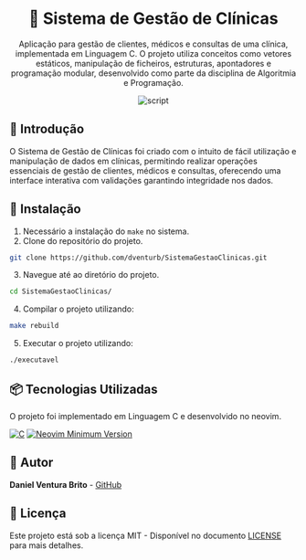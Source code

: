  <h1 align="center"> 🏥 Sistema de Gestão de Clínicas</h1>
 <p style="text-align: center;">
  Aplicação para gestão de clientes, médicos e consultas de uma clínica, implementada em Linguagem C. O projeto utiliza conceitos como vetores estáticos, manipulação de ficheiros, estruturas, apontadores e programação modular, desenvolvido como parte da disciplina de Algoritmia e Programação.
 </p>

<div align="center" style="text-align: center">
<img src="https://i.imgur.com/62acdvd.gif" alt="script">
</div>

## 🎯 Introdução 
O Sistema de Gestão de Clínicas foi criado com o intuito de fácil utilização e manipulação de dados em clínicas, permitindo realizar operações essenciais de gestão de clientes, médicos e consultas, oferecendo uma interface interativa com validações garantindo integridade nos dados.

## 🔨 Instalação
1. Necessário a instalação do ```make``` no sistema.
2. Clone do repositório do projeto.
```bash
git clone https://github.com/dventurb/SistemaGestaoClinicas.git
```
3. Navegue até ao diretório do projeto.
```bash
cd SistemaGestaoClinicas/
```
4. Compilar o projeto utilizando:
```bash
make rebuild
```
5. Executar o projeto utilizando:
```bash
./executavel
```

## 📦 Tecnologias Utilizadas
O projeto foi implementado em Linguagem C e desenvolvido no neovim.

[![C](https://img.shields.io/badge/C-00599C?logo=c&logoColor=white)](#)
[![Neovim Minimum Version](https://img.shields.io/badge/Neovim-0.10-blueviolet.svg?style=flat-square&logo=Neovim&color=90E59A&logoColor=white)](https://github.com/neovim/neovim)

## 👷 Autor
**Daniel Ventura Brito** - [GitHub](https://github.com/dventurb)

## 📄 Licença
Este projeto está sob a licença MIT - Disponível no documento [LICENSE](./LICENSE) para mais detalhes.

